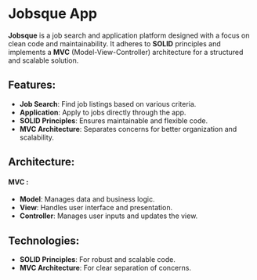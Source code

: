 # Jobsque App

**Jobsque** is a job search and application platform designed with a focus on clean code and maintainability. It adheres to **SOLID** principles and implements a **MVC** (Model-View-Controller) architecture for a structured and scalable solution.

## Features:
- **Job Search**: Find job listings based on various criteria.
- **Application**: Apply to jobs directly through the app.
- **SOLID Principles**: Ensures maintainable and flexible code.
- **MVC Architecture**: Separates concerns for better organization and scalability.

## Architecture:
#### MVC :
- **Model**: Manages data and business logic.
- **View**: Handles user interface and presentation.
- **Controller**: Manages user inputs and updates the view.

## Technologies:
- **SOLID Principles**: For robust and scalable code.
- **MVC Architecture**: For clear separation of concerns.
